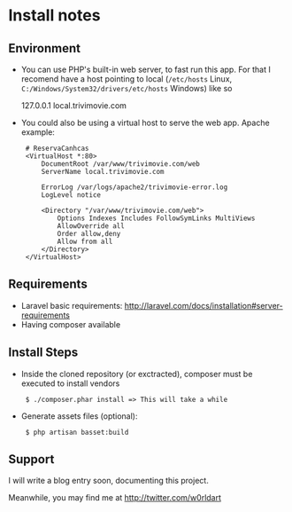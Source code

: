 # Install notes

## Environment 

 - You can use PHP's built-in web server, to fast run this app. For that I recomend have a host pointing to local (`/etc/hosts` Linux, `C:/Windows/System32/drivers/etc/hosts` Windows) like so

    127.0.0.1 local.trivimovie.com

 - You could also be using a virtual host to serve the web app. Apache example:

        # ReservaCanhcas
        <VirtualHost *:80>
            DocumentRoot /var/www/trivimovie.com/web
            ServerName local.trivimovie.com
            
            ErrorLog /var/logs/apache2/trivimovie-error.log
            LogLevel notice

            <Directory "/var/www/trivimovie.com/web">
                Options Indexes Includes FollowSymLinks MultiViews
                AllowOverride all
                Order allow,deny
                Allow from all
            </Directory>
        </VirtualHost>

## Requirements

 - Laravel basic requirements: http://laravel.com/docs/installation#server-requirements
 - Having composer available

## Install Steps

 - Inside the cloned repository (or exctracted), composer must be executed to install vendors

        $ ./composer.phar install => This will take a while
    
 - Generate assets files (optional):

        $ php artisan basset:build


## Support

I will write a blog entry soon, documenting this project.

Meanwhile, you may find me at http://twitter.com/w0rldart